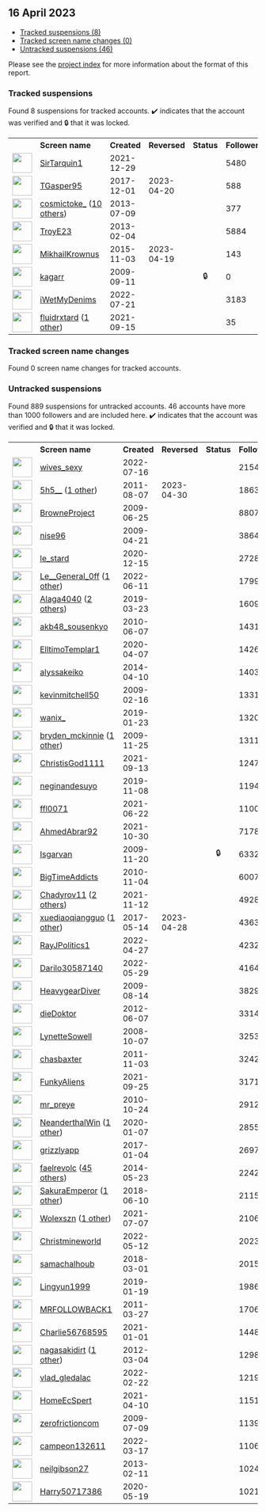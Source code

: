 ## 16 April 2023

* [Tracked suspensions (8)](#tracked-suspensions)
* [Tracked screen name changes (0)](#tracked-screen-name-changes)
* [Untracked suspensions (46)](#untracked-suspensions)

Please see the [project index](https://github.com/travisbrown/twitter-watch) for more information about the format of this report.

### Tracked suspensions

Found 8 suspensions for tracked accounts.
  ✔️ indicates that the account was verified and 🔒 that it was locked.

<table>
    <tr>
        <th></th>
        <th align="left">Screen name</th>
        <th align="left">Created</th>
        <th align="left">Reversed</th>
        <th align="left">Status</th>
        <th align="left">Followers</th>
        <th align="left">Ranking</th></tr>
    </tr>
        <tr>
            <td><a href="https://twitter.com/intent/user?user_id=1476311869266800643">
                <img src="https://pbs.twimg.com/profile_images/1595879010256539649/KYJBTnLm_normal.jpg" width="40px" height="40px" align="center"/></a>
            </td>
            <td>
                <a href="https://twitter.com/SirTarquin1">SirTarquin1</a></td>
            <td>2021-12-29</td>
            <td></td>
            <td align="center"></td>
            <td>5480</td>
            <td>1183</td>
        </tr>
        <tr>
            <td><a href="https://twitter.com/intent/user?user_id=936687173100810245">
                <img src="https://pbs.twimg.com/profile_images/1165808998089744385/ItlOs1QN_normal.jpg" width="40px" height="40px" align="center"/></a>
            </td>
            <td>
                <a href="https://twitter.com/TGasper95">TGasper95</a></td>
            <td>2017-12-01</td>
            <td>2023-04-20</td>
            <td align="center"></td>
            <td>588</td>
            <td>18940</td>
        </tr>
        <tr>
            <td><a href="https://twitter.com/intent/user?user_id=1579217568">
                <img src="https://pbs.twimg.com/profile_images/1593806204840468482/-ExdIMvo_normal.jpg" width="40px" height="40px" align="center"/></a>
            </td>
            <td>
                <a href="https://twitter.com/cosmictoke_">cosmictoke_</a>&nbsp;(<a href="https://api.memory.lol/v1/tw/id/1579217568">10 others</a>)&nbsp;</td>
            <td>2013-07-09</td>
            <td></td>
            <td align="center"></td>
            <td>377</td>
            <td>20098</td>
        </tr>
        <tr>
            <td><a href="https://twitter.com/intent/user?user_id=1146937195">
                <img src="https://pbs.twimg.com/profile_images/1481330368254984192/Io_tQsDw_normal.jpg" width="40px" height="40px" align="center"/></a>
            </td>
            <td>
                <a href="https://twitter.com/TroyE23">TroyE23</a></td>
            <td>2013-02-04</td>
            <td></td>
            <td align="center"></td>
            <td>5884</td>
            <td>35787</td>
        </tr>
        <tr>
            <td><a href="https://twitter.com/intent/user?user_id=4109426293">
                <img src="https://pbs.twimg.com/profile_images/923694561473445889/8Z30Akx1_normal.jpg" width="40px" height="40px" align="center"/></a>
            </td>
            <td>
                <a href="https://twitter.com/MikhailKrownus">MikhailKrownus</a></td>
            <td>2015-11-03</td>
            <td>2023-04-19</td>
            <td align="center"></td>
            <td>143</td>
            <td>45425</td>
        </tr>
        <tr>
            <td><a href="https://twitter.com/intent/user?user_id=73298285">
                <img src="https://abs.twimg.com/sticky/default_profile_images/default_profile_normal.png" width="40px" height="40px" align="center"/></a>
            </td>
            <td>
                <a href="https://twitter.com/kagarr">kagarr</a></td>
            <td>2009-09-11</td>
            <td></td>
            <td align="center">🔒</td>
            <td>0</td>
            <td>66539</td>
        </tr>
        <tr>
            <td><a href="https://twitter.com/intent/user?user_id=1550119371380445185">
                <img src="https://pbs.twimg.com/profile_images/1550192406208778241/AIvrPmqx_normal.jpg" width="40px" height="40px" align="center"/></a>
            </td>
            <td>
                <a href="https://twitter.com/iWetMyDenims">iWetMyDenims</a></td>
            <td>2022-07-21</td>
            <td></td>
            <td align="center"></td>
            <td>3183</td>
            <td>74580</td>
        </tr>
        <tr>
            <td><a href="https://twitter.com/intent/user?user_id=1438151070765756424">
                <img src="https://pbs.twimg.com/profile_images/1516732312888688646/xtubmdsh_normal.jpg" width="40px" height="40px" align="center"/></a>
            </td>
            <td>
                <a href="https://twitter.com/fluidrxtard">fluidrxtard</a>&nbsp;(<a href="https://api.memory.lol/v1/tw/id/1438151070765756424">1 other</a>)&nbsp;</td>
            <td>2021-09-15</td>
            <td></td>
            <td align="center"></td>
            <td>35</td>
            <td>91120</td>
        </tr></table>

### Tracked screen name changes

Found 0 screen name changes for tracked accounts.

### Untracked suspensions

Found 889 suspensions for untracked accounts.
46 accounts have more than 1000 followers and are included here.
  ✔️ indicates that the account was verified and 🔒 that it was locked.

<table>
    <tr>
        <th></th>
        <th align="left">Screen name</th>
        <th align="left">Created</th>
        <th align="left">Reversed</th>
        <th align="left">Status</th>
        <th align="left">Followers</th>
    </tr>
        <tr>
            <td><a href="https://twitter.com/intent/user?user_id=1548342383640657920">
                <img src="https://pbs.twimg.com/profile_images/1548342712767692801/OROdtKAe_normal.jpg" width="40px" height="40px" align="center"/></a>
            </td>
            <td>
                <a href="https://twitter.com/wives_sexy">wives_sexy</a></td>
            <td>2022-07-16</td>
            <td></td>
            <td align="center"></td>
            <td>215489</td>
        </tr>
        <tr>
            <td><a href="https://twitter.com/intent/user?user_id=350015214">
                <img src="https://pbs.twimg.com/profile_images/1416148494419599360/5aMwwnyw_normal.png" width="40px" height="40px" align="center"/></a>
            </td>
            <td>
                <a href="https://twitter.com/5h5__">5h5__</a>&nbsp;(<a href="https://api.memory.lol/v1/tw/id/350015214">1 other</a>)&nbsp;</td>
            <td>2011-08-07</td>
            <td>2023-04-30</td>
            <td align="center"></td>
            <td>186376</td>
        </tr>
        <tr>
            <td><a href="https://twitter.com/intent/user?user_id=50763889">
                <img src="https://pbs.twimg.com/profile_images/1441103045631246341/K9XhE4YR_normal.jpg" width="40px" height="40px" align="center"/></a>
            </td>
            <td>
                <a href="https://twitter.com/BrowneProject">BrowneProject</a></td>
            <td>2009-06-25</td>
            <td></td>
            <td align="center"></td>
            <td>88070</td>
        </tr>
        <tr>
            <td><a href="https://twitter.com/intent/user?user_id=34087728">
                <img src="https://pbs.twimg.com/profile_images/1571673359267794944/7z3EWgh5_normal.png" width="40px" height="40px" align="center"/></a>
            </td>
            <td>
                <a href="https://twitter.com/nise96">nise96</a></td>
            <td>2009-04-21</td>
            <td></td>
            <td align="center"></td>
            <td>38640</td>
        </tr>
        <tr>
            <td><a href="https://twitter.com/intent/user?user_id=1338870871725752320">
                <img src="https://abs.twimg.com/sticky/default_profile_images/default_profile_normal.png" width="40px" height="40px" align="center"/></a>
            </td>
            <td>
                <a href="https://twitter.com/le_stard">le_stard</a></td>
            <td>2020-12-15</td>
            <td></td>
            <td align="center"></td>
            <td>27280</td>
        </tr>
        <tr>
            <td><a href="https://twitter.com/intent/user?user_id=1535724725145583619">
                <img src="https://pbs.twimg.com/profile_images/1562491373546258432/tOL9a4_W_normal.jpg" width="40px" height="40px" align="center"/></a>
            </td>
            <td>
                <a href="https://twitter.com/Le__General_0ff">Le__General_0ff</a>&nbsp;(<a href="https://api.memory.lol/v1/tw/id/1535724725145583619">1 other</a>)&nbsp;</td>
            <td>2022-06-11</td>
            <td></td>
            <td align="center"></td>
            <td>17997</td>
        </tr>
        <tr>
            <td><a href="https://twitter.com/intent/user?user_id=1109393348601790464">
                <img src="https://pbs.twimg.com/profile_images/1536756971071733767/BsSBUr1P_normal.jpg" width="40px" height="40px" align="center"/></a>
            </td>
            <td>
                <a href="https://twitter.com/Alaga4040">Alaga4040</a>&nbsp;(<a href="https://api.memory.lol/v1/tw/id/1109393348601790464">2 others</a>)&nbsp;</td>
            <td>2019-03-23</td>
            <td></td>
            <td align="center"></td>
            <td>16096</td>
        </tr>
        <tr>
            <td><a href="https://twitter.com/intent/user?user_id=152999988">
                <img src="https://pbs.twimg.com/profile_images/567389743520817152/-MQtWYbE_normal.jpeg" width="40px" height="40px" align="center"/></a>
            </td>
            <td>
                <a href="https://twitter.com/akb48_sousenkyo">akb48_sousenkyo</a></td>
            <td>2010-06-07</td>
            <td></td>
            <td align="center"></td>
            <td>14317</td>
        </tr>
        <tr>
            <td><a href="https://twitter.com/intent/user?user_id=1247557742438514690">
                <img src="https://pbs.twimg.com/profile_images/1465348485809590278/VOlFliDA_normal.jpg" width="40px" height="40px" align="center"/></a>
            </td>
            <td>
                <a href="https://twitter.com/ElltimoTemplar1">ElltimoTemplar1</a></td>
            <td>2020-04-07</td>
            <td></td>
            <td align="center"></td>
            <td>14266</td>
        </tr>
        <tr>
            <td><a href="https://twitter.com/intent/user?user_id=2437472689">
                <img src="https://pbs.twimg.com/profile_images/1576279866793775104/I_VC2qyR_normal.jpg" width="40px" height="40px" align="center"/></a>
            </td>
            <td>
                <a href="https://twitter.com/alyssakeiko">alyssakeiko</a></td>
            <td>2014-04-10</td>
            <td></td>
            <td align="center"></td>
            <td>14036</td>
        </tr>
        <tr>
            <td><a href="https://twitter.com/intent/user?user_id=20990974">
                <img src="https://pbs.twimg.com/profile_images/1314525712/img123_normal.jpg" width="40px" height="40px" align="center"/></a>
            </td>
            <td>
                <a href="https://twitter.com/kevinmitchell50">kevinmitchell50</a></td>
            <td>2009-02-16</td>
            <td></td>
            <td align="center"></td>
            <td>13313</td>
        </tr>
        <tr>
            <td><a href="https://twitter.com/intent/user?user_id=1087936265901826050">
                <img src="https://pbs.twimg.com/profile_images/1587127031493709824/S5wJknY6_normal.jpg" width="40px" height="40px" align="center"/></a>
            </td>
            <td>
                <a href="https://twitter.com/wanix_">wanix_</a></td>
            <td>2019-01-23</td>
            <td></td>
            <td align="center"></td>
            <td>13202</td>
        </tr>
        <tr>
            <td><a href="https://twitter.com/intent/user?user_id=92497298">
                <img src="https://pbs.twimg.com/profile_images/825796419235770370/AqRGArQt_normal.jpg" width="40px" height="40px" align="center"/></a>
            </td>
            <td>
                <a href="https://twitter.com/bryden_mckinnie">bryden_mckinnie</a>&nbsp;(<a href="https://api.memory.lol/v1/tw/id/92497298">1 other</a>)&nbsp;</td>
            <td>2009-11-25</td>
            <td></td>
            <td align="center"></td>
            <td>13113</td>
        </tr>
        <tr>
            <td><a href="https://twitter.com/intent/user?user_id=1437548647076433922">
                <img src="https://pbs.twimg.com/profile_images/1437554610093187079/Xy54V3Fn_normal.jpg" width="40px" height="40px" align="center"/></a>
            </td>
            <td>
                <a href="https://twitter.com/ChristisGod1111">ChristisGod1111</a></td>
            <td>2021-09-13</td>
            <td></td>
            <td align="center"></td>
            <td>12472</td>
        </tr>
        <tr>
            <td><a href="https://twitter.com/intent/user?user_id=1192731362203033601">
                <img src="https://pbs.twimg.com/profile_images/1597352417045061632/PUx-NTBC_normal.jpg" width="40px" height="40px" align="center"/></a>
            </td>
            <td>
                <a href="https://twitter.com/neginandesuyo">neginandesuyo</a></td>
            <td>2019-11-08</td>
            <td></td>
            <td align="center"></td>
            <td>11941</td>
        </tr>
        <tr>
            <td><a href="https://twitter.com/intent/user?user_id=1407209161440464899">
                <img src="https://pbs.twimg.com/profile_images/1407209360971812864/dN-LPSUz_normal.jpg" width="40px" height="40px" align="center"/></a>
            </td>
            <td>
                <a href="https://twitter.com/ffl0071">ffl0071</a></td>
            <td>2021-06-22</td>
            <td></td>
            <td align="center"></td>
            <td>11006</td>
        </tr>
        <tr>
            <td><a href="https://twitter.com/intent/user?user_id=1454243190450630657">
                <img src="https://pbs.twimg.com/profile_images/1593429639539687424/KY3icera_normal.jpg" width="40px" height="40px" align="center"/></a>
            </td>
            <td>
                <a href="https://twitter.com/AhmedAbrar92">AhmedAbrar92</a></td>
            <td>2021-10-30</td>
            <td></td>
            <td align="center"></td>
            <td>7178</td>
        </tr>
        <tr>
            <td><a href="https://twitter.com/intent/user?user_id=91371148">
                <img src="https://pbs.twimg.com/profile_images/1594322960214622211/DmNknb-__normal.jpg" width="40px" height="40px" align="center"/></a>
            </td>
            <td>
                <a href="https://twitter.com/Isgarvan">Isgarvan</a></td>
            <td>2009-11-20</td>
            <td></td>
            <td align="center">🔒</td>
            <td>6332</td>
        </tr>
        <tr>
            <td><a href="https://twitter.com/intent/user?user_id=212035820">
                <img src="https://pbs.twimg.com/profile_images/2846885410/b0152ad7f76826e16562f0c15a4e59ef_normal.jpeg" width="40px" height="40px" align="center"/></a>
            </td>
            <td>
                <a href="https://twitter.com/BigTimeAddicts">BigTimeAddicts</a></td>
            <td>2010-11-04</td>
            <td></td>
            <td align="center"></td>
            <td>6007</td>
        </tr>
        <tr>
            <td><a href="https://twitter.com/intent/user?user_id=1459205741907165191">
                <img src="https://pbs.twimg.com/profile_images/1598682802328928256/isekNAZo_normal.jpg" width="40px" height="40px" align="center"/></a>
            </td>
            <td>
                <a href="https://twitter.com/Chadyrov11">Chadyrov11</a>&nbsp;(<a href="https://api.memory.lol/v1/tw/id/1459205741907165191">2 others</a>)&nbsp;</td>
            <td>2021-11-12</td>
            <td></td>
            <td align="center"></td>
            <td>4928</td>
        </tr>
        <tr>
            <td><a href="https://twitter.com/intent/user?user_id=863648286611255297">
                <img src="https://pbs.twimg.com/profile_images/1493959641524760577/fE8pqxcY_normal.jpg" width="40px" height="40px" align="center"/></a>
            </td>
            <td>
                <a href="https://twitter.com/xuediaoqiangguo">xuediaoqiangguo</a>&nbsp;(<a href="https://api.memory.lol/v1/tw/id/863648286611255297">1 other</a>)&nbsp;</td>
            <td>2017-05-14</td>
            <td>2023-04-28</td>
            <td align="center"></td>
            <td>4363</td>
        </tr>
        <tr>
            <td><a href="https://twitter.com/intent/user?user_id=1519441950335774722">
                <img src="https://pbs.twimg.com/profile_images/1519442079071543296/B5oRYJnh_normal.jpg" width="40px" height="40px" align="center"/></a>
            </td>
            <td>
                <a href="https://twitter.com/RayJPolitics1">RayJPolitics1</a></td>
            <td>2022-04-27</td>
            <td></td>
            <td align="center"></td>
            <td>4232</td>
        </tr>
        <tr>
            <td><a href="https://twitter.com/intent/user?user_id=1530817201338466305">
                <img src="https://pbs.twimg.com/profile_images/1530819665571758081/pe9tfsHh_normal.jpg" width="40px" height="40px" align="center"/></a>
            </td>
            <td>
                <a href="https://twitter.com/Darilo30587140">Darilo30587140</a></td>
            <td>2022-05-29</td>
            <td></td>
            <td align="center"></td>
            <td>4164</td>
        </tr>
        <tr>
            <td><a href="https://twitter.com/intent/user?user_id=65726219">
                <img src="https://pbs.twimg.com/profile_images/362848346/MkVuw40_normal.jpg" width="40px" height="40px" align="center"/></a>
            </td>
            <td>
                <a href="https://twitter.com/HeavygearDiver">HeavygearDiver</a></td>
            <td>2009-08-14</td>
            <td></td>
            <td align="center"></td>
            <td>3829</td>
        </tr>
        <tr>
            <td><a href="https://twitter.com/intent/user?user_id=602370948">
                <img src="https://pbs.twimg.com/profile_images/1349511605856428033/Q6L5iitH_normal.jpg" width="40px" height="40px" align="center"/></a>
            </td>
            <td>
                <a href="https://twitter.com/dieDoktor">dieDoktor</a></td>
            <td>2012-06-07</td>
            <td></td>
            <td align="center"></td>
            <td>3314</td>
        </tr>
        <tr>
            <td><a href="https://twitter.com/intent/user?user_id=16623977">
                <img src="https://pbs.twimg.com/profile_images/484707810538573824/itaSF6nC_normal.jpeg" width="40px" height="40px" align="center"/></a>
            </td>
            <td>
                <a href="https://twitter.com/LynetteSowell">LynetteSowell</a></td>
            <td>2008-10-07</td>
            <td></td>
            <td align="center"></td>
            <td>3253</td>
        </tr>
        <tr>
            <td><a href="https://twitter.com/intent/user?user_id=404439685">
                <img src="https://pbs.twimg.com/profile_images/1426481349830000641/oEgSGQp0_normal.jpg" width="40px" height="40px" align="center"/></a>
            </td>
            <td>
                <a href="https://twitter.com/chasbaxter">chasbaxter</a></td>
            <td>2011-11-03</td>
            <td></td>
            <td align="center"></td>
            <td>3242</td>
        </tr>
        <tr>
            <td><a href="https://twitter.com/intent/user?user_id=1441612604825227270">
                <img src="https://pbs.twimg.com/profile_images/1520328654575878144/xtFeiYyp_normal.jpg" width="40px" height="40px" align="center"/></a>
            </td>
            <td>
                <a href="https://twitter.com/FunkyAliens">FunkyAliens</a></td>
            <td>2021-09-25</td>
            <td></td>
            <td align="center"></td>
            <td>3171</td>
        </tr>
        <tr>
            <td><a href="https://twitter.com/intent/user?user_id=206988031">
                <img src="https://pbs.twimg.com/profile_images/1541634006999076865/JN720GSm_normal.jpg" width="40px" height="40px" align="center"/></a>
            </td>
            <td>
                <a href="https://twitter.com/mr_preye">mr_preye</a></td>
            <td>2010-10-24</td>
            <td></td>
            <td align="center"></td>
            <td>2912</td>
        </tr>
        <tr>
            <td><a href="https://twitter.com/intent/user?user_id=1214446739333296129">
                <img src="https://pbs.twimg.com/profile_images/1351968996153815046/j8seMKSi_normal.jpg" width="40px" height="40px" align="center"/></a>
            </td>
            <td>
                <a href="https://twitter.com/NeanderthalWin">NeanderthalWin</a>&nbsp;(<a href="https://api.memory.lol/v1/tw/id/1214446739333296129">1 other</a>)&nbsp;</td>
            <td>2020-01-07</td>
            <td></td>
            <td align="center"></td>
            <td>2855</td>
        </tr>
        <tr>
            <td><a href="https://twitter.com/intent/user?user_id=816438437632843776">
                <img src="https://pbs.twimg.com/profile_images/818974859866685440/DdG1oGHh_normal.jpg" width="40px" height="40px" align="center"/></a>
            </td>
            <td>
                <a href="https://twitter.com/grizzlyapp">grizzlyapp</a></td>
            <td>2017-01-04</td>
            <td></td>
            <td align="center"></td>
            <td>2697</td>
        </tr>
        <tr>
            <td><a href="https://twitter.com/intent/user?user_id=2517407156">
                <img src="https://pbs.twimg.com/profile_images/1585228241912344581/tjfNX6hZ_normal.jpg" width="40px" height="40px" align="center"/></a>
            </td>
            <td>
                <a href="https://twitter.com/faelrevolc">faelrevolc</a>&nbsp;(<a href="https://api.memory.lol/v1/tw/id/2517407156">45 others</a>)&nbsp;</td>
            <td>2014-05-23</td>
            <td></td>
            <td align="center"></td>
            <td>2242</td>
        </tr>
        <tr>
            <td><a href="https://twitter.com/intent/user?user_id=1005845239154774016">
                <img src="https://pbs.twimg.com/profile_images/1587647773721206786/c_DA4EYY_normal.jpg" width="40px" height="40px" align="center"/></a>
            </td>
            <td>
                <a href="https://twitter.com/SakuraEmperor">SakuraEmperor</a>&nbsp;(<a href="https://api.memory.lol/v1/tw/id/1005845239154774016">1 other</a>)&nbsp;</td>
            <td>2018-06-10</td>
            <td></td>
            <td align="center"></td>
            <td>2115</td>
        </tr>
        <tr>
            <td><a href="https://twitter.com/intent/user?user_id=1412738896933363714">
                <img src="https://pbs.twimg.com/profile_images/1596879071635537921/hagPMy7y_normal.jpg" width="40px" height="40px" align="center"/></a>
            </td>
            <td>
                <a href="https://twitter.com/Wolexszn">Wolexszn</a>&nbsp;(<a href="https://api.memory.lol/v1/tw/id/1412738896933363714">1 other</a>)&nbsp;</td>
            <td>2021-07-07</td>
            <td></td>
            <td align="center"></td>
            <td>2106</td>
        </tr>
        <tr>
            <td><a href="https://twitter.com/intent/user?user_id=1524796120391614465">
                <img src="https://pbs.twimg.com/profile_images/1596206362274439173/tPbZH3SK_normal.jpg" width="40px" height="40px" align="center"/></a>
            </td>
            <td>
                <a href="https://twitter.com/Christmineworld">Christmineworld</a></td>
            <td>2022-05-12</td>
            <td></td>
            <td align="center"></td>
            <td>2023</td>
        </tr>
        <tr>
            <td><a href="https://twitter.com/intent/user?user_id=969200659923955717">
                <img src="https://pbs.twimg.com/profile_images/1478712825765933058/B5ghr4VO_normal.jpg" width="40px" height="40px" align="center"/></a>
            </td>
            <td>
                <a href="https://twitter.com/samachalhoub">samachalhoub</a></td>
            <td>2018-03-01</td>
            <td></td>
            <td align="center"></td>
            <td>2015</td>
        </tr>
        <tr>
            <td><a href="https://twitter.com/intent/user?user_id=1086533086618107904">
                <img src="https://pbs.twimg.com/profile_images/1404283605598146565/jpdBDC1n_normal.jpg" width="40px" height="40px" align="center"/></a>
            </td>
            <td>
                <a href="https://twitter.com/Lingyun1999">Lingyun1999</a></td>
            <td>2019-01-19</td>
            <td></td>
            <td align="center"></td>
            <td>1986</td>
        </tr>
        <tr>
            <td><a href="https://twitter.com/intent/user?user_id=273111385">
                <img src="https://pbs.twimg.com/profile_images/2790324062/e83a9a069b235e64f939952474c237d8_normal.png" width="40px" height="40px" align="center"/></a>
            </td>
            <td>
                <a href="https://twitter.com/MRFOLLOWBACK1">MRFOLLOWBACK1</a></td>
            <td>2011-03-27</td>
            <td></td>
            <td align="center"></td>
            <td>1706</td>
        </tr>
        <tr>
            <td><a href="https://twitter.com/intent/user?user_id=1344860490619621378">
                <img src="https://pbs.twimg.com/profile_images/1470079401190637575/TCCU6kiW_normal.jpg" width="40px" height="40px" align="center"/></a>
            </td>
            <td>
                <a href="https://twitter.com/Charlie56768595">Charlie56768595</a></td>
            <td>2021-01-01</td>
            <td></td>
            <td align="center"></td>
            <td>1448</td>
        </tr>
        <tr>
            <td><a href="https://twitter.com/intent/user?user_id=513766452">
                <img src="https://pbs.twimg.com/profile_images/1046985391352553472/g-IwAo2A_normal.jpg" width="40px" height="40px" align="center"/></a>
            </td>
            <td>
                <a href="https://twitter.com/nagasakidirt">nagasakidirt</a>&nbsp;(<a href="https://api.memory.lol/v1/tw/id/513766452">1 other</a>)&nbsp;</td>
            <td>2012-03-04</td>
            <td></td>
            <td align="center"></td>
            <td>1298</td>
        </tr>
        <tr>
            <td><a href="https://twitter.com/intent/user?user_id=1496215381215690754">
                <img src="https://pbs.twimg.com/profile_images/1538445575439499264/TmGF5O6E_normal.jpg" width="40px" height="40px" align="center"/></a>
            </td>
            <td>
                <a href="https://twitter.com/vlad_gledalac">vlad_gledalac</a></td>
            <td>2022-02-22</td>
            <td></td>
            <td align="center"></td>
            <td>1219</td>
        </tr>
        <tr>
            <td><a href="https://twitter.com/intent/user?user_id=1380952752302399492">
                <img src="https://pbs.twimg.com/profile_images/1381030106391474177/C2AvJ5J-_normal.png" width="40px" height="40px" align="center"/></a>
            </td>
            <td>
                <a href="https://twitter.com/HomeEcSpert">HomeEcSpert</a></td>
            <td>2021-04-10</td>
            <td></td>
            <td align="center"></td>
            <td>1151</td>
        </tr>
        <tr>
            <td><a href="https://twitter.com/intent/user?user_id=55153858">
                <img src="https://pbs.twimg.com/profile_images/305112581/howie_normal.jpg" width="40px" height="40px" align="center"/></a>
            </td>
            <td>
                <a href="https://twitter.com/zerofrictioncom">zerofrictioncom</a></td>
            <td>2009-07-09</td>
            <td></td>
            <td align="center"></td>
            <td>1139</td>
        </tr>
        <tr>
            <td><a href="https://twitter.com/intent/user?user_id=1504598932168531972">
                <img src="https://pbs.twimg.com/profile_images/1548735606456569856/aPNH11vE_normal.jpg" width="40px" height="40px" align="center"/></a>
            </td>
            <td>
                <a href="https://twitter.com/campeon132611">campeon132611</a></td>
            <td>2022-03-17</td>
            <td></td>
            <td align="center"></td>
            <td>1106</td>
        </tr>
        <tr>
            <td><a href="https://twitter.com/intent/user?user_id=1169976930">
                <img src="https://pbs.twimg.com/profile_images/1312686569103544321/AQK-KpiY_normal.jpg" width="40px" height="40px" align="center"/></a>
            </td>
            <td>
                <a href="https://twitter.com/neilgibson27">neilgibson27</a></td>
            <td>2013-02-11</td>
            <td></td>
            <td align="center"></td>
            <td>1024</td>
        </tr>
        <tr>
            <td><a href="https://twitter.com/intent/user?user_id=1262863280961437697">
                <img src="https://pbs.twimg.com/profile_images/1263173305311342598/U6-ugdJV_normal.jpg" width="40px" height="40px" align="center"/></a>
            </td>
            <td>
                <a href="https://twitter.com/Harry50717386">Harry50717386</a></td>
            <td>2020-05-19</td>
            <td></td>
            <td align="center"></td>
            <td>1021</td>
        </tr></table>
